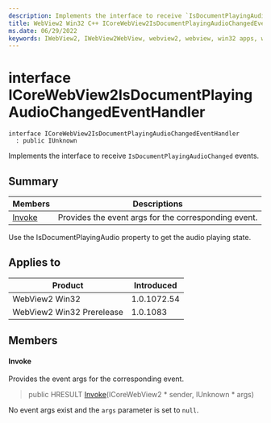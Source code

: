 ```yaml
---
description: Implements the interface to receive `IsDocumentPlayingAudioChanged` events.
title: WebView2 Win32 C++ ICoreWebView2IsDocumentPlayingAudioChangedEventHandler
ms.date: 06/29/2022
keywords: IWebView2, IWebView2WebView, webview2, webview, win32 apps, win32, edge, ICoreWebView2, ICoreWebView2Controller, browser control, edge html, ICoreWebView2IsDocumentPlayingAudioChangedEventHandler
---
```


# interface ICoreWebView2IsDocumentPlayingAudioChangedEventHandler

```
interface ICoreWebView2IsDocumentPlayingAudioChangedEventHandler
  : public IUnknown
```

Implements the interface to receive `IsDocumentPlayingAudioChanged` events.

## Summary

 Members                        | Descriptions
--------------------------------|---------------------------------------------
[Invoke](#invoke) | Provides the event args for the corresponding event.

Use the IsDocumentPlayingAudio property to get the audio playing state.

## Applies to

Product                         | Introduced
--------------------------------|---------------------------------------------
WebView2 Win32            |    1.0.1072.54
WebView2 Win32 Prerelease |    1.0.1083

## Members

#### Invoke

Provides the event args for the corresponding event.

> public HRESULT [Invoke](#invoke)(ICoreWebView2 * sender, IUnknown * args)

No event args exist and the `args` parameter is set to `null`.

